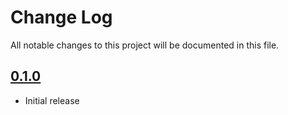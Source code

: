 # Change Log

All notable changes to this project will be documented in this file.

## [0.1.0](https://github.com/code-dot-org/code-dot-org/pull/52154)
* Initial release
